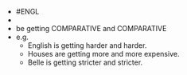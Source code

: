 - #ENGL
-
- be getting COMPARATIVE and COMPARATIVE
- e.g.
	- English is getting harder and harder.
	- Houses are getting more and more expensive.
	- Belle is getting stricter and stricter.